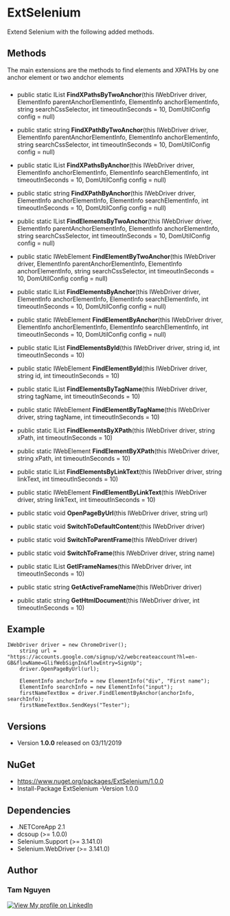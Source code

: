 # ExtSelenium
Extend Selenium with the following added methods.

## Methods
The main extensions are the methods to find elements and XPATHs by one anchor element or two andchor elements

###

* public static IList<string> **FindXPathsByTwoAnchor**(this IWebDriver driver, ElementInfo parentAnchorElementInfo, ElementInfo anchorElementInfo, string searchCssSelector, int timeoutInSeconds = 10, DomUtilConfig config = null)
       
* public static string **FindXPathByTwoAnchor**(this IWebDriver driver, ElementInfo parentAnchorElementInfo, ElementInfo anchorElementInfo, string searchCssSelector, int timeoutInSeconds = 10, DomUtilConfig config = null)
        
* public static IList<string> **FindXPathsByAnchor**(this IWebDriver driver, ElementInfo anchorElementInfo, ElementInfo searchElementInfo, int timeoutInSeconds = 10, DomUtilConfig config = null)
        
* public static string **FindXPathByAnchor**(this IWebDriver driver, ElementInfo anchorElementInfo, ElementInfo searchElementInfo, int timeoutInSeconds = 10, DomUtilConfig config = null)
        
* public static IList<IWebElement> **FindElementsByTwoAnchor**(this IWebDriver driver, ElementInfo parentAnchorElementInfo, ElementInfo anchorElementInfo, string searchCssSelector, int timeoutInSeconds = 10, DomUtilConfig config = null)
       
* public static IWebElement **FindElementByTwoAnchor**(this IWebDriver driver, ElementInfo parentAnchorElementInfo, ElementInfo anchorElementInfo, string searchCssSelector, int timeoutInSeconds = 10, DomUtilConfig config = null)
       
* public static IList<IWebElement> **FindElementsByAnchor**(this IWebDriver driver, ElementInfo anchorElementInfo, ElementInfo searchElementInfo, int timeoutInSeconds = 10, DomUtilConfig config = null)
       
* public static IWebElement **FindElementByAnchor**(this IWebDriver driver, ElementInfo anchorElementInfo, ElementInfo searchElementInfo, int timeoutInSeconds = 10, DomUtilConfig config = null)
        
* public static IList<IWebElement> **FindElementsById**(this IWebDriver driver, string id, int timeoutInSeconds = 10)
       
* public static IWebElement **FindElementById**(this IWebDriver driver, string id, int timeoutInSeconds = 10)
        
* public static IList<IWebElement> **FindElementsByTagName**(this IWebDriver driver, string tagName, int timeoutInSeconds = 10)
       
* public static IWebElement **FindElementByTagName**(this IWebDriver driver, string tagName, int timeoutInSeconds = 10)
        
* public static IList<IWebElement> **FindElementsByXPath**(this IWebDriver driver, string xPath, int timeoutInSeconds = 10)
        
* public static IWebElement **FindElementByXPath**(this IWebDriver driver, string xPath, int timeoutInSeconds = 10)
       
* public static IList<IWebElement> **FindElementsByLinkText**(this IWebDriver driver, string linkText, int timeoutInSeconds = 10)
        
* public static IWebElement **FindElementByLinkText**(this IWebDriver driver, string linkText, int timeoutInSeconds = 10)
        
* public static void **OpenPageByUrl**(this IWebDriver driver, string url)
        
* public static void **SwitchToDefaultContent**(this IWebDriver driver)
        
* public static void **SwitchToParentFrame**(this IWebDriver driver)
        
* public static void **SwitchToFrame**(this IWebDriver driver, string name)
       
* public static IList<string> **GetIFrameNames**(this IWebDriver driver, int timeoutInSeconds = 10)
       
* public static string **GetActiveFrameName**(this IWebDriver driver)
       
* public static string **GetHtmlDocument**(this IWebDriver driver, int timeoutInSeconds = 10)


## Example
	IWebDriver driver = new ChromeDriver();
        string url = "https://accounts.google.com/signup/v2/webcreateaccount?hl=en-GB&flowName=GlifWebSignIn&flowEntry=SignUp";
        driver.OpenPageByUrl(url);
            
        ElementInfo anchorInfo = new ElementInfo("div", "First name");
        ElementInfo searchInfo = new ElementInfo("input");
        firstNameTextBox = driver.FindElementByAnchor(anchorInfo, searchInfo);
        firstNameTextBox.SendKeys("Tester");
            
## Versions
* Version **1.0.0** released on 03/11/2019

## NuGet
* https://www.nuget.org/packages/ExtSelenium/1.0.0
* Install-Package ExtSelenium -Version 1.0.0

## Dependencies
* .NETCoreApp 2.1
* dcsoup (>= 1.0.0)
* Selenium.Support (>= 3.141.0)
* Selenium.WebDriver (>= 3.141.0)

## Author
###  **Tam Nguyen**
[![View My profile on LinkedIn](https://static.licdn.com/scds/common/u/img/webpromo/btn_viewmy_160x33.png)](https://www.linkedin.com/in/tam-nguyen-a0792930/)
			
